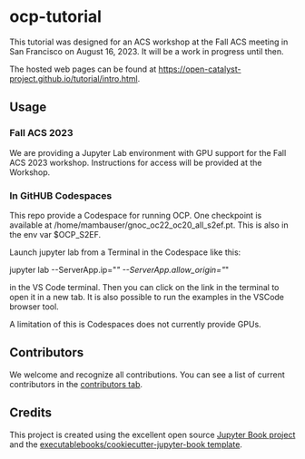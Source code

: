 # ocp-tutorial

This tutorial was designed for an ACS workshop at the Fall ACS meeting in San Francisco on August 16, 2023. It will be a work in progress until then.

The hosted web pages can be found at https://open-catalyst-project.github.io/tutorial/intro.html.

## Usage

### Fall ACS 2023

We are providing a Jupyter Lab environment with GPU support for the Fall ACS  2023 workshop. Instructions for access will be provided at the Workshop.

### In GitHUB Codespaces

This repo provide a Codespace for running OCP. One checkpoint is available at /home/mambauser/gnoc_oc22_oc20_all_s2ef.pt. This is also in the env var $OCP_S2EF.

Launch jupyter lab from a Terminal in the Codespace like this:

jupyter lab --ServerApp.ip="*" --ServerApp.allow_origin="*"

in the VS Code terminal. Then you can click on the link in the terminal to open it in a new tab. It is also possible to run the examples in the VSCode browser tool.

A limitation of this is Codespaces does not currently provide GPUs. 

## Contributors

We welcome and recognize all contributions. You can see a list of current contributors in the [contributors tab](https://github.com/Open-Catalyst-Project/tutorial/graphs/contributors).

## Credits

This project is created using the excellent open source [Jupyter Book project](https://jupyterbook.org/) and the [executablebooks/cookiecutter-jupyter-book template](https://github.com/executablebooks/cookiecutter-jupyter-book).

